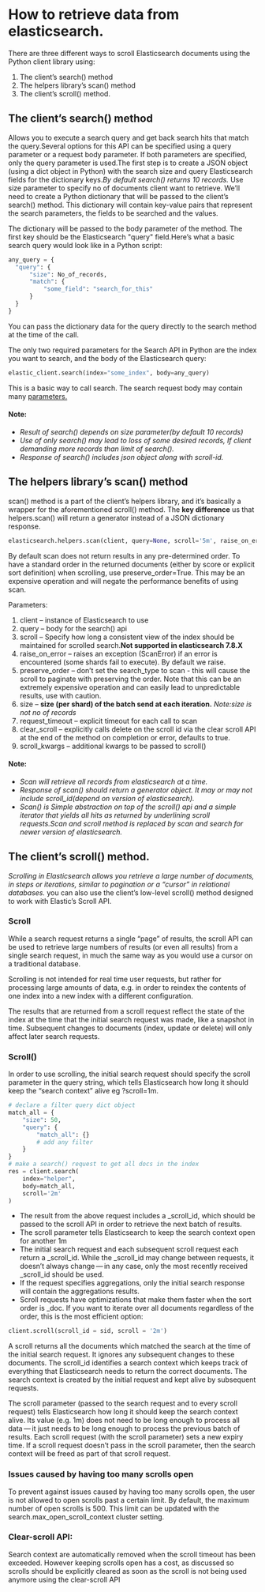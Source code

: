  # How to retrieve data from elasticsearch.
 
There are three different ways to scroll Elasticsearch documents using the Python client library using: 
   1. The client’s search() method
   2. The helpers library’s scan() method
   3. The client’s scroll() method.
 ## The client’s search() method
 Allows you to execute a search query and get back search hits that match the query.Several options for this API can be specified using a query parameter or a request body    parameter. If both parameters are specified, only the query parameter is used.The first step is to create a JSON object (using a dict object in Python) with the search size and query Elasticsearch fields for the dictionary keys.*By default search() returns 10 records.* Use size parameter to specify no of documents client want to retrieve.
 We’ll need to create a Python dictionary that will be passed to the client’s search() method. This dictionary will contain key-value pairs that represent the search parameters, the fields to be searched and the values.

The dictionary will be passed to the body parameter of the method. The first key should be the Elasticsearch "query" field.Here’s what a basic search query would look like in a Python script:


```python
any_query = {
  "query": {
      "size": No_of_records,
      "match": {
          "some_field": "search_for_this"
      }
  }
}
```
You can pass the dictionary data for the query directly to the search method at the time of the call.

The only two required parameters for the Search API in Python are the index you want to search, and the body of the Elasticsearch query:

```python
elastic_client.search(index="some_index", body=any_query)
```
This is a basic way to call search. The search request body may contain many [parameters.](https://www.elastic.co/guide/en/elasticsearch/reference/current/search-request-body.html#request-body-search-scroll)
#### Note: 
- *Result of search() depends on size parameter(by default 10 records)*
- *Use of only search() may lead to loss of some desired records, If client demanding more records than limit of search().*
- *Response of search() includes json object along with scroll-id.*
## The helpers library’s scan() method

scan() method is a part of the client’s helpers library, and it’s basically a wrapper for the aforementioned scroll() method. The **key difference** us that helpers.scan() will return a generator instead of a JSON dictionary response. 
```python
elasticsearch.helpers.scan(client, query=None, scroll='5m', raise_on_error=True, preserve_order=False, size=1000, request_timeout=None, clear_scroll=True, scroll_kwargs=None, **kwargs)
```

By default scan does not return results in any pre-determined order. To have a standard order in the returned documents (either by score or explicit sort definition) when scrolling, use preserve_order=True. This may be an expensive operation and will negate the performance benefits of using scan.

Parameters:	
1. client – instance of Elasticsearch to use
2. query – body for the search() api
3. scroll – Specify how long a consistent view of the index should be maintained for scrolled search.**Not supported in elasticsearch 7.8.X**
4. raise_on_error – raises an exception (ScanError) if an error is encountered (some shards fail to execute). By default we raise.
5. preserve_order – don’t set the search_type to scan - this will cause the scroll to paginate with preserving the order. Note that this can be an extremely expensive operation    and can easily lead to unpredictable results, use with caution.
6. size – **size (per shard) of the batch send at each iteration.**  *Note:size is not no of records*
7. request_timeout – explicit timeout for each call to scan
8. clear_scroll – explicitly calls delete on the scroll id via the clear scroll API at the end of the method on completion or error, defaults to true.
9. scroll_kwargs – additional kwargs to be passed to scroll()

#### Note:
- *Scan will retrieve all records from elasticsearch at a time.*
- *Response of scan() should return a generator object. It may or may not include scroll_id(depend on version of elasticsearch).*
- *Scan() is Simple abstraction on top of the scroll() api and a simple iterator that yields all hits as returned by underlining scroll requests.Scan and scroll method is replaced by scan and search for newer version of elasticsearch.*


## The client’s scroll() method.
*Scrolling in Elasticsearch allows you retrieve a large number of documents, in steps or iterations, similar to pagination or a “cursor” in relational databases.*
you can also use the client’s low-level scroll() method designed to work with Elastic’s Scroll API.
### Scroll
While a search request returns a single “page” of results, the scroll API can be used to retrieve large numbers of results (or even all results) from a single search request, in much the same way as you would use a cursor on a traditional database.

Scrolling is not intended for real time user requests, but rather for processing large amounts of data, e.g. in order to reindex the contents of one index into a new index with a different configuration.

The results that are returned from a scroll request reflect the state of the index at the time that the initial search request was made, like a snapshot in time. Subsequent changes to documents (index, update or delete) will only affect later search requests.
### Scroll()
In order to use scrolling, the initial search request should specify the scroll parameter in the query string, which tells Elasticsearch how long it should keep the “search context” alive eg ?scroll=1m.
```python
# declare a filter query dict object
match_all = {
    "size": 50,
    "query": {
        "match_all": {} 
        # add any filter 
    }
}
# make a search() request to get all docs in the index
res = client.search(
    index="helper",
    body=match_all,
    scroll='2m'
)
```
- The result from the above request includes a _scroll_id, which should be passed to the scroll API in order to retrieve the next batch of results.
- The scroll parameter tells Elasticsearch to keep the search context open for another 1m
- The initial search request and each subsequent scroll request each return a _scroll_id. While the _scroll_id may change between requests, it doesn’t always change — in any   case, only the most recently received _scroll_id should be used.
- If the request specifies aggregations, only the initial search response will contain the aggregations results.
- Scroll requests have optimizations that make them faster when the sort order is _doc. If you want to iterate over all documents regardless of the order, this is the most efficient option:

```python
client.scroll(scroll_id = sid, scroll = '2m')
```
A scroll returns all the documents which matched the search at the time of the initial search request. It ignores any subsequent changes to these documents. The scroll_id identifies a search context which keeps track of everything that Elasticsearch needs to return the correct documents. The search context is created by the initial request and kept alive by subsequent requests.

The scroll parameter (passed to the search request and to every scroll request) tells Elasticsearch how long it should keep the search context alive. Its value (e.g. 1m) does not need to be long enough to process all data — it just needs to be long enough to process the previous batch of results. Each scroll request (with the scroll parameter) sets a new expiry time. If a scroll request doesn’t pass in the scroll parameter, then the search context will be freed as part of that scroll request.

### Issues caused by having too many scrolls open

To prevent against issues caused by having too many scrolls open, the user is not allowed to open scrolls past a certain limit. By default, the maximum number of open scrolls is 500. This limit can be updated with the search.max_open_scroll_context cluster setting.

### Clear-scroll API:

Search context are automatically removed when the scroll timeout has been exceeded. However keeping scrolls open has a cost, as discussed so scrolls should be explicitly cleared as soon as the scroll is not being used anymore using the clear-scroll API



















 
 

 

